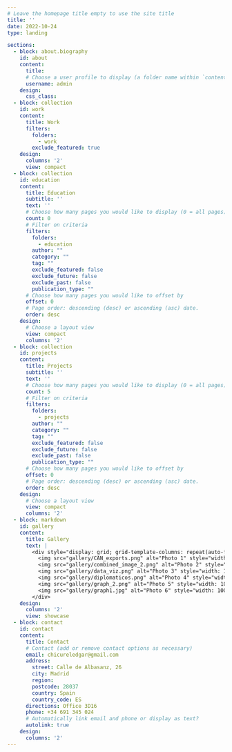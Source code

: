 ```yaml
---
# Leave the homepage title empty to use the site title
title: ''
date: 2022-10-24
type: landing

sections:
  - block: about.biography
    id: about
    content:
      title: 
      # Choose a user profile to display (a folder name within `content/authors/`)
      username: admin
    design:
      css_class: 
  - block: collection
    id: work
    content:
      title: Work
      filters:
        folders:
          - work
        exclude_featured: true
    design:
      columns: '2'
      view: compact
  - block: collection
    id: education
    content:
      title: Education
      subtitle: ''
      text: ''
      # Choose how many pages you would like to display (0 = all pages)
      count: 0
      # Filter on criteria
      filters:
        folders:
          - education
        author: ""
        category: ""
        tag: ""
        exclude_featured: false
        exclude_future: false
        exclude_past: false
        publication_type: ""
      # Choose how many pages you would like to offset by
      offset: 0
      # Page order: descending (desc) or ascending (asc) date.
      order: desc
    design:
      # Choose a layout view
      view: compact
      columns: '2'  
  - block: collection
    id: projects
    content:
      title: Projects
      subtitle: ''
      text: ''
      # Choose how many pages you would like to display (0 = all pages)
      count: 5
      # Filter on criteria
      filters:
        folders:
          - projects
        author: ""
        category: ""
        tag: ""
        exclude_featured: false
        exclude_future: false
        exclude_past: false
        publication_type: ""
      # Choose how many pages you would like to offset by
      offset: 0
      # Page order: descending (desc) or ascending (asc) date.
      order: desc
    design:
      # Choose a layout view
      view: compact
      columns: '2'
  - block: markdown
    id: gallery
    content:
      title: Gallery
      text: |
        <div style="display: grid; grid-template-columns: repeat(auto-fit, minmax(150px, 1fr)); gap: 10px; padding: 20px;">
          <img src="gallery/CAN_exports.png" alt="Photo 1" style="width: 100%; height: auto; border-radius: 8px; box-shadow: 0 4px 6px rgba(0, 0, 0, 0.1);">
          <img src="gallery/combined_image_2.png" alt="Photo 2" style="width: 100%; height: auto; border-radius: 8px; box-shadow: 0 4px 6px rgba(0, 0, 0, 0.1);">
          <img src="gallery/data_viz.png" alt="Photo 3" style="width: 100%; height: auto; border-radius: 8px; box-shadow: 0 4px 6px rgba(0, 0, 0, 0.1);">
          <img src="gallery/diplomaticos.png" alt="Photo 4" style="width: 100%; height: auto; border-radius: 8px; box-shadow: 0 4px 6px rgba(0, 0, 0, 0.1);">
          <img src="gallery/graph_2.png" alt="Photo 5" style="width: 100%; height: auto; border-radius: 8px; box-shadow: 0 4px 6px rgba(0, 0, 0, 0.1);">
          <img src="gallery/graph1.jpg" alt="Photo 6" style="width: 100%; height: auto; border-radius: 8px; box-shadow: 0 4px 6px rgba(0, 0, 0, 0.1);">
        </div>
    design:
      columns: '2'
      view: showcase
  - block: contact
    id: contact
    content:
      title: Contact
      # Contact (add or remove contact options as necessary)
      email: chicureledgar@gmail.com
      address:
        street: Calle de Albasanz, 26
        city: Madrid
        region: 
        postcode: 28037
        country: Spain
        country_code: ES
      directions: Office 3D16
      phone: +34 691 345 024
      # Automatically link email and phone or display as text?
      autolink: true
    design:
      columns: '2'
---
```

